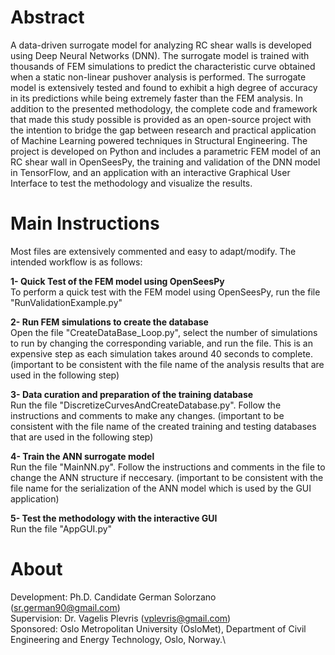 # Abstract
A data-driven surrogate model for analyzing RC shear walls is developed using Deep Neural Networks (DNN). The surrogate model is trained with thousands of FEM simulations to predict the characteristic curve obtained when a static non-linear pushover analysis is performed. The surrogate model is extensively tested and found to exhibit a high degree of accuracy in its predictions while being extremely faster than the FEM analysis. In addition to the presented methodology, the complete code and framework that made this study possible is provided as an open-source project with the intention to bridge the gap between research and practical application of Machine Learning powered techniques in Structural Engineering. The project is developed on Python and includes a parametric FEM model of an RC shear wall in OpenSeesPy, the training and validation of the DNN model in TensorFlow, and an application with an interactive Graphical User Interface to test the methodology and visualize the results. 

# Main Instructions 
Most files are extensively commented and easy to adapt/modify. The intended workflow is as follows:

**1- Quick Test of the FEM model using OpenSeesPy**\
To perform a quick test with the FEM model using OpenSeesPy, run the file "RunValidationExample.py"

**2- Run FEM simulations to create the database**\
Open the file "CreateDataBase_Loop.py", select the number of simulations to run by changing the corresponding variable, and run the file. This is an expensive step as each simulation takes around 40 seconds to complete. (important to be consistent with the file name of the analysis results that are used in the following step)

**3- Data curation and preparation of the training database**\
Run the file "DiscretizeCurvesAndCreateDatabase.py". Follow the instructions and comments to make any changes. (important to be consistent with the file name of the created training and testing databases that are used in the following step)

**4- Train the ANN surrogate model**\
Run the file "MainNN.py". Follow the instructions and comments in the file to change the ANN structure if neccesary. (important to be consistent with the file name for the serialization of the ANN model which is used by the GUI application)

**5- Test the methodology with the interactive GUI**\
Run the file "AppGUI.py"

# About
Development: Ph.D. Candidate German Solorzano (sr.german90@gmail.com)\
Supervision: Dr. Vagelis Plevris (vplevris@gmail.com)\
Sponsored:  Oslo Metropolitan University (OsloMet), Department of Civil Engineering and Energy Technology, Oslo, Norway.\
